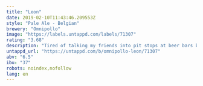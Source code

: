 ```yaml
---
title: "Leon"
date: 2019-02-10T11:43:46.209553Z
style: "Pale Ale - Belgian"
brewery: "Omnipollo"
image: "https://labels.untappd.com/labels/71307"
rating: "3.68"
description: "Tired of talking my friends into pit stops at beer bars before heading “out” — in fear of having to drink bland lager all night — I set out to craft an ale that would act as companion throughout the evening. Leon is assertively hopped and fermented dry using champagne yeast. The yeast and the hops in combination with a simple malt bill provides the beer with a quality of being rich in taste yet refreshing.  Skål!"
untappd_url: "https://untappd.com/b/omnipollo-leon/71307"
abv: "6.5"
ibu: "37"
robots: noindex,nofollow
lang: en
---
```

